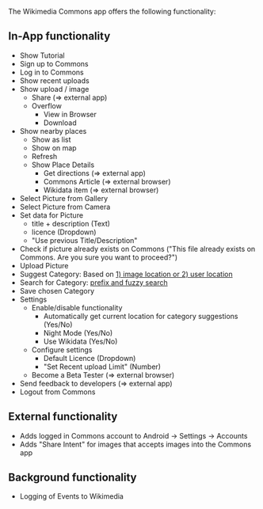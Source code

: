 The Wikimedia Commons app offers the following functionality:

## In-App functionality

- Show Tutorial
- Sign up to Commons
- Log in to Commons
- Show recent uploads
- Show upload / image
    - Share (=> external app)
    - Overflow
        - View in Browser
        - Download
- Show nearby places
    - Show as list
    - Show on map
    - Refresh
    - Show Place Details
        - Get directions (=> external app)
        - Commons Article (=> external browser)
        - Wikidata item (=> external browser)
- Select Picture from Gallery
- Select Picture from Camera
- Set data for Picture
    - title + description (Text)
    - licence (Dropdown)
    - "Use previous Title/Description"
- Check if picture already exists on Commons 
("This file already exists on Commons. Are you sure you want to proceed?")
- Upload Picture
- Suggest Category: Based on [1) image location or 2) user location](https://github.com/commons-app/apps-android-commons/wiki/Category-suggestions-(readme))
- Search for Category: [prefix and fuzzy search](https://github.com/commons-app/apps-android-commons/wiki/Category-suggestions-(readme)#3-category-search-when-typing-in-the-search-field-has-been-made-more-flexible)
- Save chosen Category
- Settings
    - Enable/disable functionality
        - Automatically get current location for category suggestions (Yes/No)
        - Night Mode (Yes/No)
        - Use Wikidata (Yes/No)
    - Configure settings
        - Default Licence (Dropdown)
        - "Set Recent upload Limit" (Number)
    - Become a Beta Tester (=> external browser)
- Send feedback to developers (=> external app)
- Logout from Commons

## External functionality

- Adds logged in Commons account to Android -> Settings -> Accounts
- Adds "Share Intent" for images that accepts images into the Commons app

## Background functionality
- Logging of Events to Wikimedia